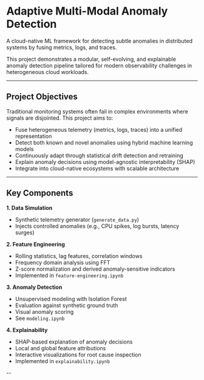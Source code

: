 # Adaptive Multi-Modal Anomaly Detection

A cloud-native ML framework for detecting subtle anomalies in distributed systems by fusing metrics, logs, and traces.

This project demonstrates a modular, self-evolving, and explainable anomaly detection pipeline tailored for modern observability challenges in heterogeneous cloud workloads.

---

## Project Objectives

Traditional monitoring systems often fail in complex environments where signals are disjointed. This project aims to:

- Fuse heterogeneous telemetry (metrics, logs, traces) into a unified representation
- Detect both known and novel anomalies using hybrid machine learning models
- Continuously adapt through statistical drift detection and retraining
- Explain anomaly decisions using model-agnostic interpretability (SHAP)
- Integrate into cloud-native ecosystems with scalable architecture

---

## Key Components

**1. Data Simulation**
- Synthetic telemetry generator (`generate_data.py`)
- Injects controlled anomalies (e.g., CPU spikes, log bursts, latency surges)

**2. Feature Engineering**
- Rolling statistics, lag features, correlation windows
- Frequency domain analysis using FFT
- Z-score normalization and derived anomaly-sensitive indicators
- Implemented in `feature-engineering.ipynb`

**3. Anomaly Detection**
- Unsupervised modeling with Isolation Forest
- Evaluation against synthetic ground truth
- Visual anomaly scoring
- See `modeling.ipynb`

**4. Explainability**
- SHAP-based explanation of anomaly decisions
- Local and global feature attributions
- Interactive visualizations for root cause inspection
- Implemented in `explainability.ipynb`

--

